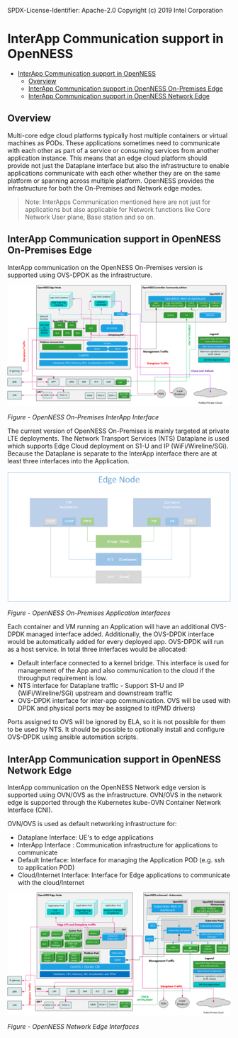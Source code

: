 SPDX-License-Identifier: Apache-2.0
Copyright (c) 2019 Intel Corporation

# InterApp Communication support in OpenNESS 

- [InterApp Communication support in OpenNESS](#interapp-communication-support-in-openness)
  - [Overview](#overview)
  - [InterApp Communication support in OpenNESS On-Premises Edge](#interapp-communication-support-in-openness-on-premises-edge)
  - [InterApp Communication support in OpenNESS Network Edge](#interapp-communication-support-in-openness-network-edge)

## Overview

Multi-core edge cloud platforms typically host multiple containers or virtual machines as PODs. These applications sometimes need to communicate with each other as part of a service or consuming services from another application instance. This means that an edge cloud platform should provide not just the Dataplane interface but also the infrastructure to enable applications communicate with each other whether they are on the same platform or spanning across multiple platform. OpenNESS provides the infrastructure for both the On-Premises and Network edge modes. 

> Note: InterApps Communication mentioned here are not just for applications but also applicable for Network functions like Core Network User plane, Base station and so on. 

## InterApp Communication support in OpenNESS On-Premises Edge 
InterApp communication on the OpenNESS On-Premises version is supported using OVS-DPDK as the infrastructure. 

![OpenNESS On-Premises InterApp Interface](iap-images/iap3.png)
 
 _Figure - OpenNESS On-Premises InterApp Interface_

The current version of OpenNESS On-Premises is mainly targeted at private LTE deployments. The Network Transport Services (NTS) Dataplane is used which supports Edge Cloud deployment on S1-U and IP (WiFi/Wireline/SGi). Because the Dataplane is separate to the InterApp interface there are at least three interfaces into the Application. 

![OpenNESS OnPremises Application Interfaces](iap-images/iap1.png)
 
 _Figure - OpenNESS On-Premises Application Interfaces_

Each container and VM running an Application will have an additional OVS-DPDK managed interface added. Additionally, the OVS-DPDK interface would be automatically added for every deployed app. OVS-DPDK will run as a host service.
In total three interfaces would be allocated:
- Default interface connected to a kernel bridge. This interface is used for management of the App and also communication to the cloud if the throughput requirement is low. 
- NTS interface for Dataplane traffic - Support S1-U and IP (WiFi/Wireline/SGi) upstream and downstream traffic 
- OVS-DPDK interface for inter-app communication. OVS will be used with DPDK and physical ports may be assigned to it(PMD drivers)

Ports assigned to OVS will be ignored by ELA, so it is not possible for them to be used by NTS. It should be possible to optionally install and configure OVS-DPDK using ansible automation scripts.

## InterApp Communication support in OpenNESS Network Edge 
InterApp communication on the OpenNESS Network edge version is supported using OVN/OVS as the infrastructure. OVN/OVS in the network edge is supported through the Kubernetes kube-OVN Container Network Interface (CNI).

OVN/OVS is used as default networking infrastructure for:
- Dataplane Interface: UE's to edge applications 
- InterApp Interface : Communication infrastructure for applications to communicate 
- Default Interface: Interface for managing the Application POD (e.g. ssh to application POD)
- Cloud/Internet Interface: Interface for Edge applications to communicate with the cloud/Internet  

![OpenNESS Network Edge Interfaces](iap-images/iap2.png)
 
 _Figure - OpenNESS Network Edge Interfaces_
